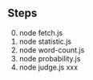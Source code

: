 ## Steps

0. node fetch.js
0. node statistic.js
0. node word-count.js
0. node probability.js
0. node judge.js xxx
